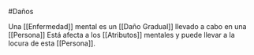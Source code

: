 #Daños

Una [[Enfermedad]] mental es un [[Daño Gradual]] llevado a cabo en una [[Persona]]
Está afecta a los [[Atributos]] mentales y puede llevar a la locura de esta [[Persona]].
